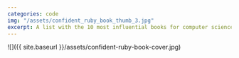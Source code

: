 ```yaml
---
categories: code
img: "/assets/confident_ruby_book_thumb_3.jpg"
excerpt: A list with the 10 most influential books for computer science by .
---
```


![]({{ site.baseurl }}/assets/confident-ruby-book-cover.jpg)